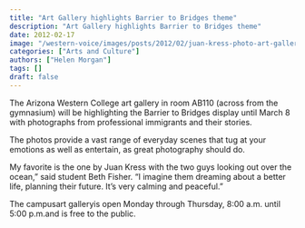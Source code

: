 ```yaml
---
title: "Art Gallery highlights Barrier to Bridges theme"
description: "Art Gallery highlights Barrier to Bridges theme"
date: 2012-02-17
image: "/western-voice/images/posts/2012/02/juan-kress-photo-art-gallery.jpg"
categories: ["Arts and Culture"]
authors: ["Helen Morgan"]
tags: []
draft: false
---
```

The Arizona Western College art gallery in room AB110 (across from the gymnasium) will be highlighting the Barrier to Bridges display until March 8 with photographs from professional immigrants and their stories.

The photos provide a vast range of everyday scenes that tug at your emotions as well as entertain, as great photography should do.

My favorite is the one by Juan Kress with the two guys looking out over the ocean,” said student Beth Fisher. “I imagine them dreaming about a better life, planning their future. It’s very calming and peaceful.”

The campusart galleryis open Monday through Thursday, 8:00 a.m. until 5:00 p.m.and is free to the public.